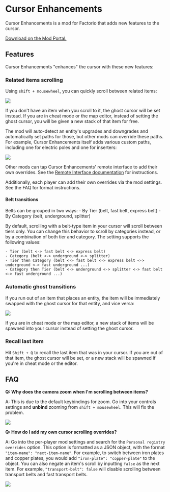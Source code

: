 # Cursor Enhancements

Cursor Enhancements is a mod for Factorio that adds new features to the cursor.

[Download on the Mod Portal.](https://mods.factorio.com/mod/CursorEnhancements)

## Features

Cursor Enhancements "enhances" the cursor with these new features:

### Related items scrolling

Using `shift + mousewheel`, you can quickly scroll between related items:

![](resources/cursor-scrolling.gif)

If you don't have an item when you scroll to it, the ghost cursor will be set instead. If you are in cheat mode or the map editor, instead of setting the ghost cursor, you will be given a new stack of that item for free.

The mod will auto-detect an entity's upgrades and downgrades and automatically set paths for those, but other mods can override these paths. For example, Cursor Enhancements itself adds various custom paths, including one for electric poles and one for inserters:

![](resources/cursor-scrolling-2.gif)

Other mods can tap Cursor Enhancements' remote interface to add their own overrides. See the [Remote Interface documentation](https://github.com/raiguard/Factorio-CursorEnhancements/wiki/Remote-Interface-Documentation) for instructions.

Additionally, each player can add their own overrides via the mod settings. See the FAQ for format instructions.

#### Belt transitions

Belts can be grouped in two ways:
	- By Tier (belt, fast belt, express belt)
	- By Category (belt, underground, splitter)

By default, scrolling with a belt-type item in your cursor will scroll between tiers only. You can change this behavior to scroll by categories instead, or by a combination of both tier and category. The setting supports the following values:

	- Tier (belt <-> fast belt <-> express belt)
	- Category (belt <-> underground <-> splitter)
	- Tier then Category (belt <-> fast belt <-> express belt <-> underground <-> fast underground ...)
	- Category then Tier (belt <-> underground <-> splitter <-> fast belt <-> fast underground ...)

### Automatic ghost transitions

If you run out of an item that places an entity, the item will be immediately swapped with the ghost cursor for that entity, and vice versa:

![](resources/ghost-transitions.gif)

If you are in cheat mode or the map editor, a new stack of items will be spawned into your cursor instead of setting the ghost cursor.

### Recall last item

Hit `Shift + Q` to recall the last item that was in your cursor. If you are out of that item, the ghost cursor will be set, or a new stack will be spawned if you're in cheat mode or the editor.

## FAQ

**Q: Why does the camera zoom when I'm scrolling between items?**

A: This is due to the default keybindings for zoom. Go into your controls settings and **unbind** zooming from `shift + mousewheel`. This will fix the problem.

![](./resources/controls.png)

**Q: How do I add my own cursor scrolling overrides?**

A: Go into the per-player mod settings and search for the `Personal registry overrides` option. This option is formatted as a JSON object, with the format `"item-name": "next-item-name"`. For example, to switch between iron plates and copper plates, you would add `"iron-plate": "copper-plate"` to the object. You can also negate an item's scroll by inputting `false` as the next item. For example, `"transport-belt": false` will disable scrolling between transport belts and fast transport belts.

![](./resources/personal-registry.png)
